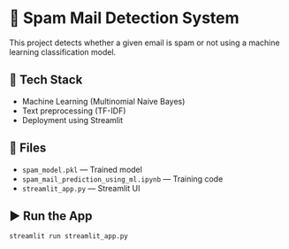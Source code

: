 # 📩 Spam Mail Detection System

This project detects whether a given email is spam or not using a machine learning classification model.

## 🔧 Tech Stack
- Machine Learning (Multinomial Naive Bayes)
- Text preprocessing (TF-IDF)
- Deployment using Streamlit

## 📁 Files
- `spam_model.pkl` — Trained model
- `spam_mail_prediction_using_ml.ipynb` — Training code
- `streamlit_app.py` — Streamlit UI

## ▶️ Run the App
```bash
streamlit run streamlit_app.py
```
